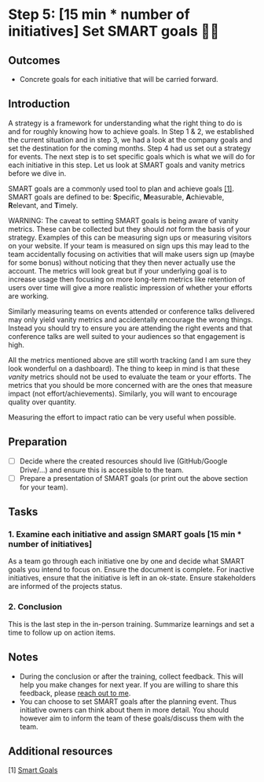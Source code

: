 # Step 5: [15 min * number of initiatives] Set SMART goals 🏃‍♀️

## Outcomes

- Concrete goals for each initiative that will be carried forward.

## Introduction

A strategy is a framework for understanding what the right thing to do is and for roughly knowing how to achieve goals. In Step 1 & 2, we established the current situation and in step 3, we had a look at the company goals and set the destination for the coming months. Step 4 had us set out a strategy for events. The next step is to set specific goals which is what we will do for each initiative in this step. Let us look at SMART goals and vanity metrics before we dive in.

SMART goals are a commonly used tool to plan and achieve goals [[1]](ttps://www.mindtools.com/pages/article/smart-goals.htm). SMART goals are defined to be: **S**pecific, **M**easurable, **A**chievable, **R**elevant, and **T**imely.

WARNING: The caveat to setting SMART goals is being aware of vanity metrics. These can be collected but they should _not_ form the basis of your strategy. Examples of this can be measuring sign ups or measuring visitors on your website. If your team is measured on sign ups this may lead to the team accidentally focusing on activities that will make users sign up (maybe for some bonus) without noticing that they then never actually use the account. The metrics will look great but if your underlying goal is to increase usage then focusing on more long-term metrics like retention of users over time will give a more realistic impression of whether your efforts are working.

Similarly measuring teams on events attended or conference talks delivered may only yield vanity metrics and accidentally encourage the wrong things. Instead you should try to ensure you are attending the right events and that conference talks are well suited to your audiences so that engagement is high.

All the metrics mentioned above are still worth tracking (and I am sure they look wonderful on a dashboard). The thing to keep in mind is that these _vanity_ metrics should not be used to evaluate the team or your efforts. The metrics that you should be more concerned with are the ones that measure impact (not effort/achievements). Similarly, you will want to encourage quality over quantity.

Measuring the effort to impact ratio can be very useful when possible.

## Preparation

- [ ] Decide where the created resources should live (GitHub/Google Drive/...) and ensure this is accessible to the team.
- [ ] Prepare a presentation of SMART goals (or print out the above section for your team).

## Tasks

### 1. Examine each initiative and assign SMART goals [15 min * number of initiatives]

As a team go through each initiative one by one and decide what SMART goals you intend to focus on. Ensure the document is complete. For inactive initiatives, ensure that the initiative is left in an ok-state. Ensure stakeholders are informed of the projects status.

### 2. Conclusion
This is the last step in the in-person training. Summarize learnings and set a time to follow up on action items.

## Notes

- During the conclusion or after the training, collect feedback. This will help you make changes for next year. If you are willing to share this feedback, please [reach out to me](https://naomi.codes/).
- You can choose to set SMART goals after the planning event. Thus initiative owners can think about them in more detail. You should however aim to inform the team of these goals/discuss them with the team.

## Additional resources

[1] [Smart Goals](https://www.mindtools.com/pages/article/smart-goals.htm)
